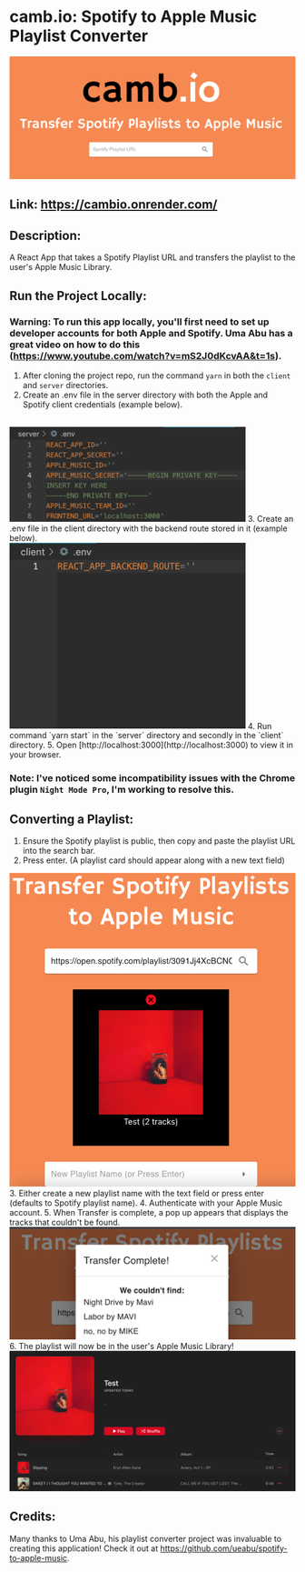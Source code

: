 # camb.io: Spotify to Apple Music Playlist Converter
<img width="944" alt="image" src="./client/public/titleCard.png">

## Link: https://cambio.onrender.com/

## Description:

A React App that takes a Spotify Playlist URL and transfers the playlist to the user's Apple Music Library.

## Run the Project Locally:

### Warning: To run this app locally, you'll first need to set up developer accounts for both Apple and Spotify. Uma Abu has a great video on how to do this (https://www.youtube.com/watch?v=mS2J0dKcvAA&t=1s).
1. After cloning the project repo, run the command `yarn` in both the `client` and `server` directories.
2. Create an .env file in the server directory with both the Apple and Spotify client credentials (example below).
<br/>
   <img width="416" alt="image" src="./client/public/server_env.png">
3. Create an .env file in the client directory with the backend route stored in it (example below).
<br/>
   <img width="416" alt="image" src="./client/public/client_env.png">
4. Run command `yarn start` in the `server` directory and secondly in the `client` directory.
5. Open [http://localhost:3000](http://localhost:3000) to view it in your browser.

### Note: I've noticed some incompatibility issues with the Chrome plugin `Night Mode Pro`, I'm working to resolve this.

## Converting a Playlist:

1. Ensure the Spotify playlist is public, then copy and paste the playlist URL into the search bar.
2. Press enter. (A playlist card should appear along with a new text field)
<img alt="image" src="./client/public/playlistCard.png">
3. Either create a new playlist name with the text field or press enter (defaults to Spotify playlist name).
4. Authenticate with your Apple Music account.
5. When Transfer is complete, a pop up appears that displays the tracks that couldn't be found.
<img alt="image" src="./client/public/transferComplete.png">
6. The playlist will now be in the user's Apple Music Library!
<img alt="image" src="./client/public/appleMusic.png">

## Credits:
Many thanks to Uma Abu, his playlist converter project was invaluable to creating this application! Check it out at https://github.com/ueabu/spotify-to-apple-music.
